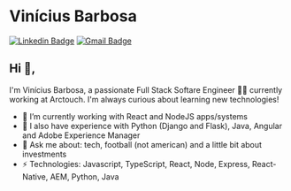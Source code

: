 # Vinícius Barbosa
[![Linkedin Badge](https://img.shields.io/badge/-Linkedin-blue?style=flat-square&logo=Linkedin&logoColor=white&link=https://www.linkedin.com/in/vinicius-barbosa/)](https://www.linkedin.com/in/vinicius-barbosa/)
[![Gmail Badge](https://img.shields.io/badge/-Mail-c14438?style=flat-square&logo=Gmail&logoColor=white&link=mailto:alencarvi@gmail.com)](mailto:alencarvi@gmail.com)

## Hi 👋, 
I'm Vinícius Barbosa, a passionate Full Stack Softare Engineer 👨‍💻  currently working at Arctouch. I'm always curious about learning new technologies!

- 🔭  I’m currently working with React and NodeJS apps/systems
- 🌱  I also have experience with Python (Django and Flask), Java, Angular and Adobe Experience Manager
- 💬  Ask me about: tech, football (not american) and a little bit about investments
-  ⚡  Technologies: Javascript, TypeScript, React, Node, Express, React-Native, AEM, Python, Java
